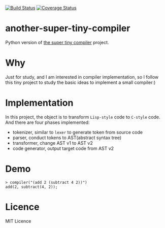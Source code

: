 [![Build Status](https://travis-ci.org/hanks/another-super-tiny-compiler.svg?branch=master)](https://travis-ci.org/hanks/another-super-tiny-compiler) [![Coverage Status](https://coveralls.io/repos/github/hanks/another-super-tiny-compiler/badge.svg)](https://coveralls.io/github/hanks/another-super-tiny-compiler)

# another-super-tiny-compiler

Python version of [the super tiny compiler](https://github.com/thejameskyle/the-super-tiny-compiler) project.

# Why

Just for study, and I am interested in compiler implementation, so I follow this tiny project to
study the basic ideas to implement a small compiler:)

# Implementation

In this project, the object is to transform `Lisp-style` code to `C-style` code. And there are four phases implemented:

* tokenizer, similar to `lexer` to generate token from source code
* parser, conduct tokens to AST(abstract syntax tree)
* transformer, change AST v1 to AST v2
* code generator, output target code from AST v2

# Demo

```
> compiler("(add 2 (subtract 4 2))")
add(2, subtract(4, 2));
```

# Licence

MIT Licence
